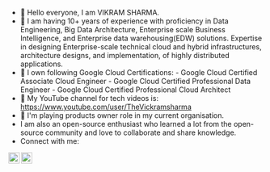 - 👋 Hello everyone, I am VIKRAM SHARMA. 
- 👀 I am having 10+ years of experience with proficiency in Data Engineering, Big Data Architecture, Enterprise scale Business Intelligence, and Enterprise data warehousing(EDW) solutions.
Expertise in designing Enterprise-scale technical cloud and hybrid infrastructures, architecture designs, and implementation, of highly distributed applications.
- 🌱 I own following Google Cloud Certifications:
        -  Google Cloud Certified Associate Cloud Engineer
        -  Google Cloud Certified Professional Data Engineer
        -  Google Cloud Certified Professional Cloud Architect
- 💞️ My YouTube channel for tech videos is: https://www.youtube.com/user/TheVickramsharma
- 🌱 I'm playing products owner role in my current organisation.
- I am also an open-source enthusiast who learned a lot from the open-source community and love to collaborate and share knowledge.
- Connect with me:

<img align="left" alt="[Vignesh's LinkedIN](https://www.linkedin.com/in/the-vikram-sharma/)" width="22px" src="https://raw.githubusercontent.com/peterthehan/peterthehan/master/assets/linkedin.svg" style="max-width: 100%;">
<img align="left" alt="[Cloud_AI_Analytics | YouTube](https://www.youtube.com/@TheVickramsharma)" width="22px" src="https://raw.githubusercontent.com/peterthehan/peterthehan/master/assets/youtube.svg" style="max-width: 100%;">



